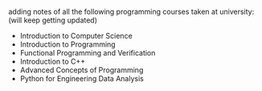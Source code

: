 adding notes of all the following programming courses taken at university: (will keep getting updated)
- Introduction to Computer Science
- Introduction to Programming
- Functional Programming and Verification
- Introduction to C++
- Advanced Concepts of Programming
- Python for Engineering Data Analysis

